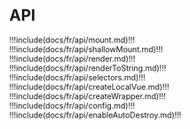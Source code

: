# API

!!!include(docs/fr/api/mount.md)!!!
!!!include(docs/fr/api/shallowMount.md)!!!
!!!include(docs/fr/api/render.md)!!!
!!!include(docs/fr/api/renderToString.md)!!!
!!!include(docs/fr/api/selectors.md)!!!
!!!include(docs/fr/api/createLocalVue.md)!!!
!!!include(docs/fr/api/createWrapper.md)!!!
!!!include(docs/fr/api/config.md)!!!
!!!include(docs/fr/api/enableAutoDestroy.md)!!!
